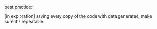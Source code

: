 best practice:

[in exploration] saving every copy of the code with data generated, make sure
it's repeatable.
